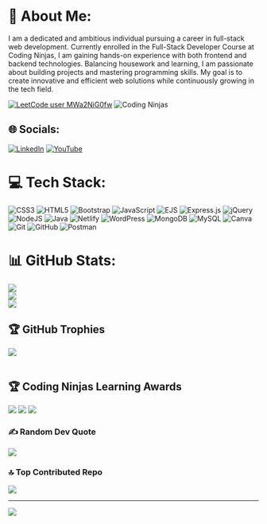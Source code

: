 <!--start of the code-->

# 💫 About Me:
I am a dedicated and ambitious individual pursuing a career in full-stack web development. Currently enrolled in the Full-Stack Developer Course at Coding Ninjas, I am gaining hands-on experience with both frontend and backend technologies. Balancing housework and learning, I am passionate about building projects and mastering programming skills. My goal is to create innovative and efficient web solutions while continuously growing in the tech field.<br>

<!--Leet code links -->

[![LeetCode user MWa2NiG0fw](https://img.shields.io/badge/dynamic/json?style=for-the-badge&labelColor=black&color=%23ffa116&label=Solved&query=solvedOverTotal&url=https%3A%2F%2Fleetcode-badge.vercel.app%2Fapi%2Fusers%2FMWa2NiG0fw&logo=leetcode&logoColor=yellow)](https://leetcode.com/MWa2NiG0fw/) 
![Coding Ninjas](https://github.com/user-attachments/assets/6674950e-ef3d-4552-b321-1106c7718839)
<!--social links -->
## 🌐 Socials:
[![LinkedIn](https://img.shields.io/badge/LinkedIn-%230077B5.svg?logo=linkedin&logoColor=white)](https://linkedin.com/in/595sarita) [![YouTube](https://img.shields.io/badge/YouTube-%23FF0000.svg?logo=YouTube&logoColor=white)](https://youtube.com/@@avsar__) 
<!-- end of code -->

# 💻 Tech Stack:
![CSS3](https://img.shields.io/badge/css3-%231572B6.svg?style=for-the-badge&logo=css3&logoColor=white) ![HTML5](https://img.shields.io/badge/html5-%23E34F26.svg?style=for-the-badge&logo=html5&logoColor=white) ![Bootstrap](https://img.shields.io/badge/bootstrap-%238511FA.svg?style=for-the-badge&logo=bootstrap&logoColor=white) ![JavaScript](https://img.shields.io/badge/javascript-%23ED8B00.svg?style=for-the-badge&logo=openjdk&logoColor=white) ![EJS](https://img.shields.io/badge/ejs-%23B4CA65.svg?style=for-the-badge&logo=ejs&logoColor=black) ![Express.js](https://img.shields.io/badge/express.js-%23404d59.svg?style=for-the-badge&logo=express&logoColor=%2361DAFB) ![jQuery](https://img.shields.io/badge/jquery-%230769AD.svg?style=for-the-badge&logo=jquery&logoColor=white) ![NodeJS](https://img.shields.io/badge/node.js-6DA55F?style=for-the-badge&logo=node.js&logoColor=white) ![Java](https://img.shields.io/badge/java-%23ED8B00.svg?style=for-the-badge&logo=openjdk&logoColor=white) ![Netlify](https://img.shields.io/badge/netlify-%23000000.svg?style=for-the-badge&logo=netlify&logoColor=#00C7B7)  ![WordPress](https://img.shields.io/badge/WordPress-%23117AC9.svg?style=for-the-badge&logo=WordPress&logoColor=white) ![MongoDB](https://img.shields.io/badge/MongoDB-%234ea94b.svg?style=for-the-badge&logo=mongodb&logoColor=white) ![MySQL](https://img.shields.io/badge/mysql-4479A1.svg?style=for-the-badge&logo=mysql&logoColor=white) ![Canva](https://img.shields.io/badge/Canva-%2300C4CC.svg?style=for-the-badge&logo=Canva&logoColor=white) ![Git](https://img.shields.io/badge/git-%23F05033.svg?style=for-the-badge&logo=git&logoColor=white) ![GitHub](https://img.shields.io/badge/github-%23121011.svg?style=for-the-badge&logo=github&logoColor=white) ![Postman](https://img.shields.io/badge/Postman-FF6C37?style=for-the-badge&logo=postman&logoColor=white)

# 📊 GitHub Stats:
![](https://github-readme-stats.vercel.app/api?username=sarita595k&theme=dark&hide_border=false&include_all_commits=true&count_private=true)<br/>
![](https://github-readme-streak-stats.herokuapp.com/?user=sarita595k&theme=dark&hide_border=false)<br/>
![](https://github-readme-stats.vercel.app/api/top-langs/?username=sarita595k&theme=dark&hide_border=false&include_all_commits=true&count_private=true&layout=compact)


## 🏆 GitHub Trophies
![](https://github-profile-trophy.vercel.app/?username=sarita595k&theme=radical&no-frame=false&no-bg=true&margin-w=4) <br/><br/>

## 🏆 Coding Ninjas Learning Awards
<!--learning awards-->
![](https://files.codingninjas.in/streak-superstar-3-26984.svg)
![](https://files.codingninjas.in/diligent-developer-4-26990.svg)
![](https://files.codingninjas.in/leaderboard-legend-4-27003.svg)

### ✍️ Random Dev Quote
![](https://quotes-github-readme.vercel.app/api?type=horizontal&theme=radical)

### 🔝 Top Contributed Repo
![](https://github-contributor-stats.vercel.app/api?username=sarita595k&limit=5&theme=dark&combine_all_yearly_contributions=true)

---
[![](https://visitcount.itsvg.in/api?id=sarita595k&icon=5&color=0)](https://visitcount.itsvg.in)

<!-- Proudly created with GPRM ( https://gprm.itsvg.in ) -->
<!-- end of code -->
